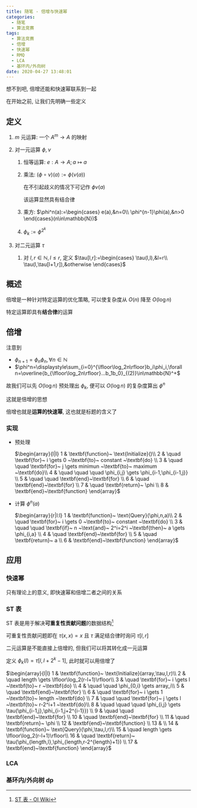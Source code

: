 ```yaml
---
title: 随笔 - 倍增与快速幂
categories:
  - 随笔
  - 算法竞赛
tags:
  - 算法竞赛
  - 倍增
  - 快速幂
  - RMQ
  - LCA
  - 基环内/外向树
date: 2020-04-27 13:48:01
---
```


想不到吧, 倍增还能和快速幂联系到一起

<!-- more -->

在开始之前, 让我们先明确一些定义

## 定义

1. $m$ 元运算: 一个 $A^m\to A$ 的映射
1. 对一元运算 $\phi,\nu$

   1. 恒等运算: $e:A\to A;a\mapsto a$
   1. 乘法: $(\phi\circ\nu)(a):=\phi(\nu(a))$

      在不引起歧义的情况下可记作 $\phi\nu(a)$

      该运算显然具有结合律

   1. 乘方: $\phi^n(a):=\begin{cases}
     e(a),&n=0\\
     \phi^{n-1}\phi(a),&n>0
   \end{cases}(n\in\mathbb{N})$
   1. $\phi_k:=\phi^{2^k}$

1. 对二元运算 $\tau$
   1. 对 $l,r\in\mathbb{N},l\leqslant r$, 定义 $\tau[l,r]:=\begin{cases}
  \tau(l,l),&l=r\\
  \tau(l,\tau[l+1,r]),&otherwise
\end{cases}$

## 概述

倍增是一种针对特定运算的优化策略, 可以使复杂度从 $O(n)$ 降至 $O(\log n)$

特定运算即具有**结合律**的运算

## 倍增

注意到

- $\phi_{n+1}=\phi_n\phi_n,\forall n\in\mathbb{N}$
- $\phi^n=\displaystyle\sum_{i=0}^{\lfloor\log_2n\rfloor}b_i\phi_i,\forall n=\overline{b_{\lfloor\log_2n\rfloor}...b_1b_0}_{(2)}\in\mathbb{N}^+$

故我们可以先 $O(\log n)$ 预处理出 $\phi_k$, 便可以 $O(\log n)$ 的复杂度算出 $\phi^n$

这就是倍增的思想

倍增也就是**运算的快速幂**, 这也就是标题的含义了

### 实现

- 预处理

  $\begin{array}{l|l}
    1 & \textbf{function}~ \text{Initialize}()\\
    2 & \quad \textbf{for}~ i \gets 0 ~\textbf{to}~ constant ~\textbf{do} \\
    3 & \quad \quad \textbf{for}~ j \gets minimun ~\textbf{to}~ maximum ~\textbf{do}\\
    4 & \quad \quad \quad \phi_{i,j} \gets \phi_{i-1,\phi_{i-1,j}} \\
    5 & \quad \quad \textbf{end}~\textbf{for} \\
    6 & \quad \textbf{end}~\textbf{for} \\
    7 & \quad \textbf{return}~ \phi \\
    8 & \textbf{end}~\textbf{function}
  \end{array}$

- 计算 $\phi^n(a)$

  $\begin{array}{r|l:l}
  1 & \textbf{function}~ \text{Query}(\phi,n,a)\\
  2 & \quad \textbf{for}~ i \gets 0 ~\textbf{to}~ constant ~\textbf{do} \\
  3 & \quad \quad \textbf{if}~ n ~\text{and}~ 2^i=2^i ~\textbf{then}~ a \gets \phi_{i,a} \\
  4 & \quad \textbf{end}~\textbf{for} \\
  5 & \quad \textbf{return}~ a \\
  6 & \textbf{end}~\textbf{function}
  \end{array}$

## 应用

### 快速幂

只有理论上的意义, 即快速幂和倍增二者之间的关系

### ST 表

ST 表是用于解决**可重复性贡献问题**的数据结构[^1]

可重复性贡献问题即在 $\tau(x,x)=x$ 且 $\tau$ 满足结合律时询问 $\tau[l,r]$

二元运算是不能直接上倍增的, 但我们可以将其转化成一元运算

定义 $\phi_k(l)=\tau[l,l+2^k-1]$, 此时就可以用倍增了

$\begin{array}{l|l}
  1 & \textbf{function}~ \text{Initialize}(array,\tau,l,r)\\
  2 & \quad length \gets \lfloor\log_2(r-l+1)\rfloor\\
  3 & \quad \textbf{for}~ i \gets l ~\textbf{to}~ r ~\textbf{do} \\
  4 & \quad \quad \phi_{0,i} \gets array_i\\
  5 & \quad \textbf{end}~\textbf{for} \\
  6 & \quad \textbf{for}~ i \gets 1 ~\textbf{to}~ length ~\textbf{do} \\
  7 & \quad \quad \textbf{for}~ j \gets l ~\textbf{to}~ r-2^i+1 ~\textbf{do}\\
  8 & \quad \quad \quad \phi_{i,j} \gets \tau(\phi_{i-1,j},\phi_{i-1,j+2^{i-1}}) \\
  9 & \quad \quad \textbf{end}~\textbf{for} \\
  10 & \quad \textbf{end}~\textbf{for} \\
  11 & \quad \textbf{return}~ \phi \\
  12 & \textbf{end}~\textbf{function} \\
  13 & \\
  14 & \textbf{function}~ \text{Query}(\phi,\tau,l,r)\\
  15 & \quad length \gets \lfloor\log_2(r-l+1)\rfloor\\
  16 & \quad \textbf{return}~ \tau(\phi_{length,l},\phi_{length,r-2^{length}+1}) \\
  17 & \textbf{end}~\textbf{function}
\end{array}$

### LCA

### 基环内/外向树 dp

[^1]: [ST 表 - OI Wiki](https://oi-wiki.org/ds/sparse-table/)
